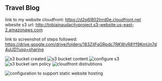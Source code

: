 ## Travel Blog 









link to my website cloudfront: https://d2p6l802lnrd0e.cloudfront.net
wbesite s3 url: http://tobiainaudacityproject.s3-website.us-east-2.amazonaws.com


link to screenshot of steps followed: https://drive.google.com/drive/folders/183ZilFqGRpdc7RKWvR8Yf9KmUn7d4uUD?usp=sharing

![s3 bucket created](https://user-images.githubusercontent.com/54315781/168576220-42ccca06-1b9a-4315-af41-ca10d331c1d0.jpg)
![s3 bucket content](https://user-images.githubusercontent.com/54315781/168576225-3e28bebf-10b5-4053-8c0f-d65a843d9d68.jpg)
![configure s3](https://user-images.githubusercontent.com/54315781/168576230-2f76bda6-61f0-426f-b2ad-80f59dc549bf.jpg)
![s3 bucket iam policy](https://user-images.githubusercontent.com/54315781/168576241-407bc1bf-9bfe-4530-9e25-aa1f7377fd74.jpg)
![cloudfront distrubtions](https://user-images.githubusercontent.com/54315781/168576253-d27aab2e-543e-484e-861e-3fd5956f6d47.jpg)

![configuration to support static website hosting](https://user-images.githubusercontent.com/54315781/169029661-16677e1a-f5cf-4484-a206-25bb5f50e986.jpg)
